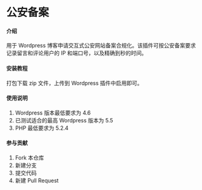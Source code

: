 # 公安备案

#### 介绍
用于 Wordpress 博客申请交互式公安网站备案合规化。该插件可按公安备案要求记录留言和评论用户的 IP 和端口号，以及精确到秒的时间。

#### 安装教程

打包下载 zip 文件，上传到 Wordpress 插件中启用即可。

#### 使用说明

1.  Wordpress 版本最低要求为 4.6
2.  已测试适合的最高 Wordpress 版本为 5.5
3.  PHP 最低要求为 5.2.4 

#### 参与贡献

1.  Fork 本仓库
2.  新建分支
3.  提交代码
4.  新建 Pull Request
